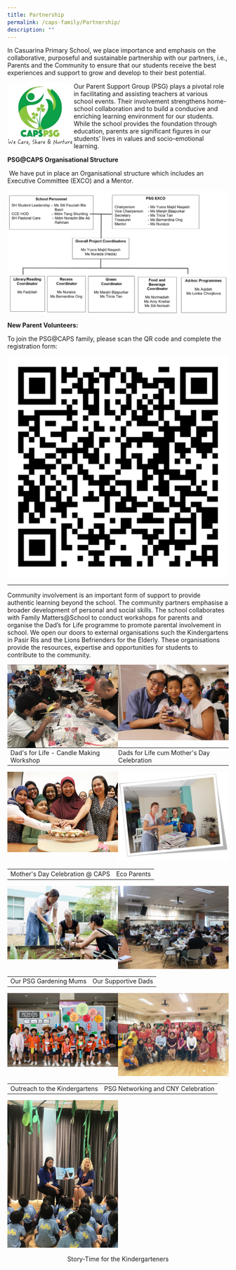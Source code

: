 ```yaml
---
title: Partnership
permalink: /caps-family/Partnership/
description: ""
---
```

In Casuarina Primary School, we place importance and emphasis on the collaborative, purposeful and sustainable partnership with our partners, i.e., Parents and the Community to ensure that our students receive the best experiences and support to grow and develop to their best potential.

<img src="/images/logo%20partnership.jpeg" 
     style="width:30%;float:left">
		 
Our Parent Support Group (PSG) plays a pivotal role in facilitating and assisting teachers at various school events. Their involvement strengthens home-school collaboration and to build a conducive and enriching learning environment for our students. While the school provides the foundation through education, parents are significant figures in our students’ lives in values and socio-emotional learning.


**PSG@CAPS Organisational Structure**  

 We have put in place an Organisational structure which includes an Executive Committee (EXCO) and a Mentor.
 
 ![](/images/PSG%20CHART.png)
 
 **New Parent Volunteers:**  

  

To join the PSG@CAPS family, please scan the QR code and complete the registration form:

![](/images/PSG%20QR%20Code.jpeg)

___

Community involvement is an important form of support to provide authentic learning beyond the school. The community partners emphasise a broader development of personal and social skills. The school collaborates with Family Matters@School to conduct workshops for parents and organise the Dad’s for Life programme to promote parental involvement in school. We open our doors to external organisations such the Kindergartens in Pasir Ris and the Lions Befrienders for the Elderly. These organisations provide the resources, expertise and opportunities for students to contribute to the community.

<img src="/images/Picture.png" 
     style="width:50%;float:left">
		 <img src="/images/Picture2.png" 
     style="width:50%">
		 

|||
| -------- | -------- | 
| Dad's for Life - Candle Making Workshop     | Dads for Life cum Mother's Day Celebration     |

<img src="/images/Picture1.png" 
     style="width:50%;float:left">
		 <img src="/images/Eco%20Parents.jpeg" 
     style="width:50%">

|||
| -------- | -------- | 
| Mother's Day Celebration @ CAPS    | Eco Parents   |

<img src="/images/Our%20PSG%20Gardening%20Mums.jpeg" 
     style="width:50%;float:left">
		 <img src="/images/Our%20Supportive%20Dads.jpeg" 
     style="width:50%">

|||
| -------- | -------- | 
| Our PSG Gardening Mums    | Our Supportive Dads   |

<img src="/images/Outreach%20to%20the%20Kindergartens.jpeg" 
     style="width:50%;float:left">
		 <img src="/images/PSG%20Networking%20and%20CNY%20Celebration.jpeg" 
     style="width:50%">

|||
| -------- | -------- | 
| Outreach to the Kindergartens	   | PSG Networking and CNY Celebration|

<img src="/images/Story-Time%20for%20the%20Kindergarteners.jpeg" 
     style="width:50%">
		 
<center>Story-Time for the Kindergarteners</center>

